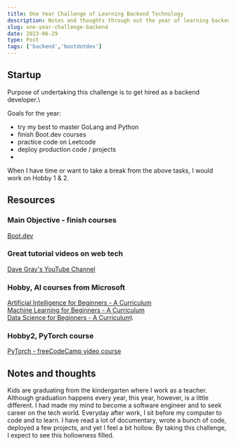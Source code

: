 ```yaml
---
title: One Year Challenge of Learning Backend Technology
description: Notes and thoughts through out the year of learning backend tech.
slug: one-year-challenge-backend
date: 2023-06-29
type: Post
tags: ['backend','bootdotdev']
---
```

## Startup
Purpose of undertaking this challenge is to get hired as a backend developer.\

Goals for the year:
- try my best to master GoLang and Python
- finish Boot.dev courses
- practice code on Leetcode
- deploy production code / projects
- 
When I have time or want to take a break from the above tasks, I would work on Hobby 1 & 2.

## Resources
### Main Objective - finish courses
[Boot.dev](https://boot.dev/)

### Great tutorial videos on web tech
[Dave Gray's YouTube Channel](https://www.youtube.com/@DaveGrayTeachesCode/videos)

### Hobby, AI courses from Microsoft
[Artificial Intelligence for Beginners - A Curriculum](https://microsoft.github.io/AI-For-Beginners/?fbclid=IwAR1ELSWvRHOkslpNDDkASmvjll0rNdCwCCyQSp8P8cCCg6GCuqw2lu9-qns)\
[Machine Learning for Beginners - A Curriculum](https://microsoft.github.io/ML-For-Beginners/?fbclid=IwAR215UsxcrYJ9bA-jmWxRfyrc1WLEZCfl9QfOJ4SubW546re8mzG7erYMIY#/)\
[Data Science for Beginners - A Curriculum](https://microsoft.github.io/Data-Science-For-Beginners/?fbclid=IwAR3XzLGSZdX0J0ElyH4HpGT-aIeePmAf9-wDjlG1dq_-Itj4-hMTg2FsWSM#/)\

### Hobby2, PyTorch course
[PyTorch - freeCodeCamp video course](https://www.youtube.com/watch?v=V_xro1bcAuA)

## Notes and thoughts
Kids are graduating from the kindergarten where I work as a teacher. Although graduation happens every year, this year, however, is a little different.
I had made my mind to become a software engineer and to seek career on the tech world. Everyday after work, I sit before my computer to code and to learn. I have read a lot of documentary, wrote a bunch of code, deployed a few projects, and yet I feel a bit hollow. By taking this challenge, I expect to see this hollowness filled.

